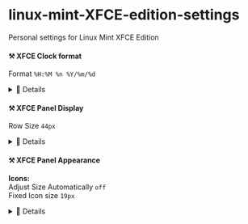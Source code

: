 # linux-mint-XFCE-edition-settings
Personal settings for Linux Mint XFCE Edition

#### ⚒️ XFCE Clock format 
 Format `%H:%M %n %Y/%m/%d`  

<details>
    <summary>🧾 Details</summary>
  
![image](https://user-images.githubusercontent.com/21064622/127105698-7d50d5e7-b058-4a44-9230-f570c4e4fd82.png)

![image](https://user-images.githubusercontent.com/21064622/127105262-b27554cb-f1e3-4e16-a3da-90cd62786f93.png)


![image](https://user-images.githubusercontent.com/21064622/127105166-1996c666-f1c8-45f5-aa9a-f44c1d2207d5.png)


![image](https://user-images.githubusercontent.com/21064622/127104971-5412fd0f-a70c-4a0a-807b-ac0a493e1fb8.png)
</details>

#### ⚒️ XFCE Panel Display
  Row Size `44px`  

<details>
    <summary>🧾 Details</summary>
 
![image](https://user-images.githubusercontent.com/21064622/127105698-7d50d5e7-b058-4a44-9230-f570c4e4fd82.png)
    
![image](https://user-images.githubusercontent.com/21064622/127106214-4b81eb87-4891-45cd-a7ae-48dab68391bc.png)
    
</details>



#### ⚒️ XFCE Panel Appearance 
**Icons:**  
 Adjust Size Automatically `off`  
 Fixed Icon size `19px`  

<details>
    <summary>🧾 Details</summary>
 
![image](https://user-images.githubusercontent.com/21064622/127105698-7d50d5e7-b058-4a44-9230-f570c4e4fd82.png)
    
![image](https://user-images.githubusercontent.com/21064622/127106542-ede716ee-80d7-475b-b8ab-6bd41047bd2a.png)
</details>


